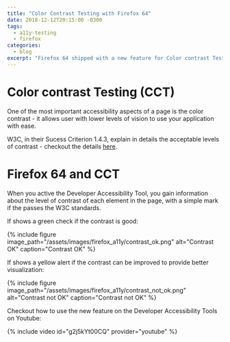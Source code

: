 ```yaml
---
title: "Color Contrast Testing with Firefox 64"
date: 2018-12-12T20:15:00 -0300
tags:
  - a11y-testing
  - firefox
categories:
  - blog
excerpt: "Firefox 64 shipped with a new feature for Color contrast Testing"
---
```


# Color contrast Testing (CCT)

One of the most important accessibility aspects of a page is the color contrast - it allows user with lower levels of vision to use your application with ease.

W3C, in their Sucess Criterion 1.4.3, explain in details the acceptable levels of contrast - checkout the details [here](https://www.w3.org/TR/UNDERSTANDING-WCAG20/visual-audio-contrast-contrast.html).

# Firefox 64 and CCT

When you active the Developer Accessibility Tool, you gain information about the level of contrast of each element in the page, with a simple mark if the passes the W3C standards.

If shows a green check if the contrast is good:

{% include figure image_path="/assets/images/firefox_a11y/contrast_ok.png" alt="Contrast OK" caption="Contrast OK" %}

If shows a yellow alert if the contrast can be improved to provide better visualization:

{% include figure image_path="/assets/images/firefox_a11y/contrast_not_ok.png" alt="Contrast not OK" caption="Contrast not OK" %}

Checkout how to use the new feature on the Developer Accessibility Tools on Youtube:

{% include video id="g2j5kYt00CQ" provider="youtube" %}